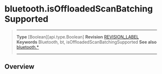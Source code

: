 # bluetooth.isOffloadedScanBatchingSupported

> --------------------- ------------------------------------------------------------------------------------------
> __Type__              [Boolean][api.type.Boolean]
> __Revision__          [REVISION_LABEL](REVISION_URL)
> __Keywords__          Bluetooth, bt, isOffloadedScanBatchingSupported
> __See also__          [bluetooth.*](/plugin.bluetooth.md)
> --------------------- ------------------------------------------------------------------------------------------

## Overview